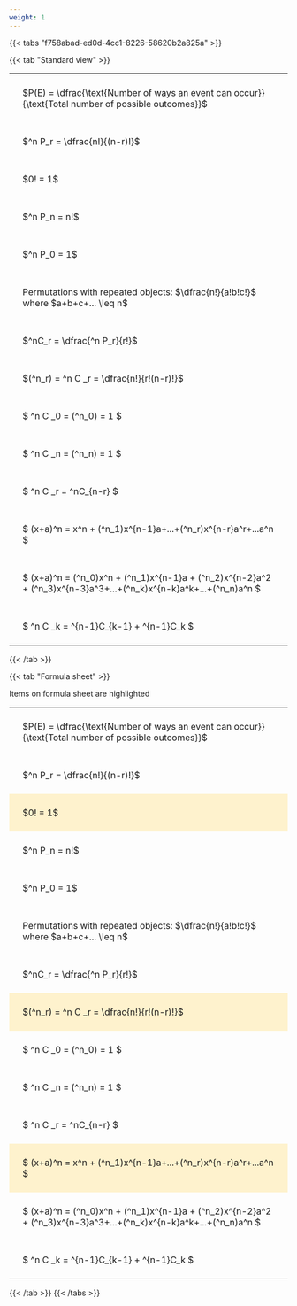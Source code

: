 ```yaml
---
weight: 1
---
```


{{< tabs "f758abad-ed0d-4cc1-8226-58620b2a825a" >}}

{{< tab "Standard view" >}}

<style type="text/css">
#T_14df0 th.col_heading {
  text-align: left;
  font-size: 1em;
}
#T_14df0 td {
  text-align: left;
  font-size: 1em;
  padding: 1.5em;
}
</style>
<table id="T_14df0">
  <thead>
  </thead>
  <tbody>
    <tr>
      <td id="T_14df0_row0_col0" class="data row0 col0" >$P(E) = \dfrac{\text{Number of ways an event can occur}}{\text{Total number of possible outcomes}}$</td>
    </tr>
    <tr>
      <td id="T_14df0_row1_col0" class="data row1 col0" >$^n P_r = \dfrac{n!}{(n-r)!}$</td>
    </tr>
    <tr>
      <td id="T_14df0_row2_col0" class="data row2 col0" >$0! = 1$</td>
    </tr>
    <tr>
      <td id="T_14df0_row3_col0" class="data row3 col0" >$^n P_n = n!$</td>
    </tr>
    <tr>
      <td id="T_14df0_row4_col0" class="data row4 col0" >$^n P_0 = 1$</td>
    </tr>
    <tr>
      <td id="T_14df0_row5_col0" class="data row5 col0" >Permutations with repeated objects: $\dfrac{n!}{a!b!c!}$ where $a+b+c+... \leq n$</td>
    </tr>
    <tr>
      <td id="T_14df0_row6_col0" class="data row6 col0" >$^nC_r = \dfrac{^n P_r}{r!}$</td>
    </tr>
    <tr>
      <td id="T_14df0_row7_col0" class="data row7 col0" >$(^n_r) = ^n C _r = \dfrac{n!}{r!(n-r)!}$</td>
    </tr>
    <tr>
      <td id="T_14df0_row8_col0" class="data row8 col0" >$ ^n C _0 = (^n_0) = 1 $</td>
    </tr>
    <tr>
      <td id="T_14df0_row9_col0" class="data row9 col0" >$ ^n C _n = (^n_n) = 1 $</td>
    </tr>
    <tr>
      <td id="T_14df0_row10_col0" class="data row10 col0" >$ ^n C _r = ^nC_{n-r} $</td>
    </tr>
    <tr>
      <td id="T_14df0_row11_col0" class="data row11 col0" >$ (x+a)^n = x^n + (^n_1)x^{n-1}a+...+(^n_r)x^{n-r}a^r+...a^n    $</td>
    </tr>
    <tr>
      <td id="T_14df0_row12_col0" class="data row12 col0" >$ (x+a)^n = (^n_0)x^n + (^n_1)x^{n-1}a + (^n_2)x^{n-2}a^2 + (^n_3)x^{n-3}a^3+...+(^n_k)x^{n-k}a^k+...+(^n_n)a^n $</td>
    </tr>
    <tr>
      <td id="T_14df0_row13_col0" class="data row13 col0" >$ ^n C _k = ^{n-1}C_{k-1} + ^{n-1}C_k $</td>
    </tr>
  </tbody>
</table>
{{< /tab >}}

{{< tab "Formula sheet" >}}

Items on formula sheet are highlighted 
<br>
<style type="text/css">
#T_05150 th.col_heading {
  text-align: left;
  font-size: 1em;
}
#T_05150 td {
  text-align: left;
  font-size: 1em;
  padding: 1.5em;
}
#T_05150_row0_col0, #T_05150_row1_col0, #T_05150_row3_col0, #T_05150_row4_col0, #T_05150_row5_col0, #T_05150_row6_col0, #T_05150_row8_col0, #T_05150_row9_col0, #T_05150_row10_col0, #T_05150_row12_col0, #T_05150_row13_col0 {
  background-color: rgba(0,0,0,0);
}
#T_05150_row2_col0, #T_05150_row7_col0, #T_05150_row11_col0 {
  background-color: rgba(255,194,10, 0.2);
}
</style>
<table id="T_05150">
  <thead>
  </thead>
  <tbody>
    <tr>
      <td id="T_05150_row0_col0" class="data row0 col0" >$P(E) = \dfrac{\text{Number of ways an event can occur}}{\text{Total number of possible outcomes}}$</td>
    </tr>
    <tr>
      <td id="T_05150_row1_col0" class="data row1 col0" >$^n P_r = \dfrac{n!}{(n-r)!}$</td>
    </tr>
    <tr>
      <td id="T_05150_row2_col0" class="data row2 col0" >$0! = 1$</td>
    </tr>
    <tr>
      <td id="T_05150_row3_col0" class="data row3 col0" >$^n P_n = n!$</td>
    </tr>
    <tr>
      <td id="T_05150_row4_col0" class="data row4 col0" >$^n P_0 = 1$</td>
    </tr>
    <tr>
      <td id="T_05150_row5_col0" class="data row5 col0" >Permutations with repeated objects: $\dfrac{n!}{a!b!c!}$ where $a+b+c+... \leq n$</td>
    </tr>
    <tr>
      <td id="T_05150_row6_col0" class="data row6 col0" >$^nC_r = \dfrac{^n P_r}{r!}$</td>
    </tr>
    <tr>
      <td id="T_05150_row7_col0" class="data row7 col0" >$(^n_r) = ^n C _r = \dfrac{n!}{r!(n-r)!}$</td>
    </tr>
    <tr>
      <td id="T_05150_row8_col0" class="data row8 col0" >$ ^n C _0 = (^n_0) = 1 $</td>
    </tr>
    <tr>
      <td id="T_05150_row9_col0" class="data row9 col0" >$ ^n C _n = (^n_n) = 1 $</td>
    </tr>
    <tr>
      <td id="T_05150_row10_col0" class="data row10 col0" >$ ^n C _r = ^nC_{n-r} $</td>
    </tr>
    <tr>
      <td id="T_05150_row11_col0" class="data row11 col0" >$ (x+a)^n = x^n + (^n_1)x^{n-1}a+...+(^n_r)x^{n-r}a^r+...a^n    $</td>
    </tr>
    <tr>
      <td id="T_05150_row12_col0" class="data row12 col0" >$ (x+a)^n = (^n_0)x^n + (^n_1)x^{n-1}a + (^n_2)x^{n-2}a^2 + (^n_3)x^{n-3}a^3+...+(^n_k)x^{n-k}a^k+...+(^n_n)a^n $</td>
    </tr>
    <tr>
      <td id="T_05150_row13_col0" class="data row13 col0" >$ ^n C _k = ^{n-1}C_{k-1} + ^{n-1}C_k $</td>
    </tr>
  </tbody>
</table>
{{< /tab >}}
{{< /tabs >}}